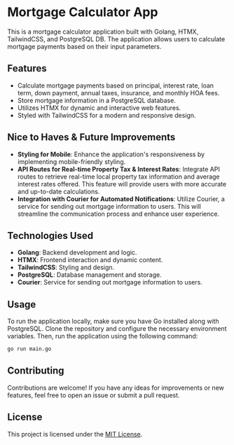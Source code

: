# Mortgage Calculator App

This is a mortgage calculator application built with Golang, HTMX, TailwindCSS, and PostgreSQL DB. The application allows users to calculate mortgage payments based on their input parameters.

## Features

- Calculate mortgage payments based on principal, interest rate, loan term, down payment, annual taxes, insurance, and monthly HOA fees.
- Store mortgage information in a PostgreSQL database.
- Utilizes HTMX for dynamic and interactive web features.
- Styled with TailwindCSS for a modern and responsive design.

## Nice to Haves & Future Improvements

- **Styling for Mobile**: Enhance the application's responsiveness by implementing mobile-friendly styling.
- **API Routes for Real-time Property Tax & Interest Rates**: Integrate API routes to retrieve real-time local property tax information and average interest rates offered. This feature will provide users with more accurate and up-to-date calculations.
- **Integration with Courier for Automated Notifications**: Utilize Courier, a service for sending out mortgage information to users. This will streamline the communication process and enhance user experience.

## Technologies Used

- **Golang**: Backend development and logic.
- **HTMX**: Frontend interaction and dynamic content.
- **TailwindCSS**: Styling and design.
- **PostgreSQL**: Database management and storage.
- **Courier**: Service for sending out mortgage information to users.

## Usage

To run the application locally, make sure you have Go installed along with PostgreSQL. Clone the repository and configure the necessary environment variables. Then, run the application using the following command:

```bash
go run main.go
```

## Contributing

Contributions are welcome! If you have any ideas for improvements or new features, feel free to open an issue or submit a pull request.

## License

This project is licensed under the [MIT License](LICENSE).
